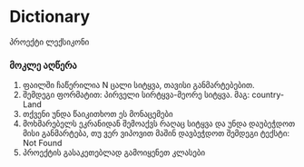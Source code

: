 # Dictionary

პროექტი ლექსიკონი

### მოკლე აღწერა

1. ფაილში ჩაწერილია N ცალი სიტყვა, თავისი განმარტებებით.
2. შემდეგი ფორმატით: პირველი სირტყვა-მეორე სიტყვა. მაგ: country-Land
3. თქვენი უნდა წაიკითხოთ ეს მონაცემები
4. მოხმარებელს ეკრანიდან შემოაქვს რაღაც სიტყვა და უნდა დაუბეჭდოთ მისი განმარტება, თუ ვერ ვიპოვით მაშინ დავბეჭდოთ შემდეგი ტექსტი: Not Found
5. პროექტის გასაკეთებლად გამოიყენეთ კლასები
